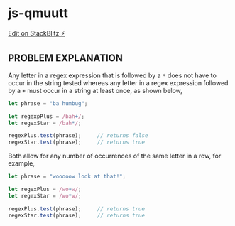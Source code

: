 # js-qmuutt

[Edit on StackBlitz ⚡️](https://stackblitz.com/edit/js-qmuutt)

## PROBLEM EXPLANATION
Any letter in a regex expression that is followed by a `*` does not have to occur in the string tested whereas any letter in a regex expression followed by a `+` must occur in a string at least once, as shown below,
```js
let phrase = "ba humbug";

let regexpPlus = /bah+/;
let regexStar = /bah*/;

regexPlus.test(phrase);     // returns false
regexStar.test(phrase);     // returns true
```
Both allow for any number of occurrences of the same letter in a row, for example,
```js
let phrase = "wooooow look at that!";

let regexPlus = /wo+w/;
let regexStar = /wo*w/;

regexPlus.test(phrase);     // returns true 
regexStar.test(phrase);     // returns true
```
